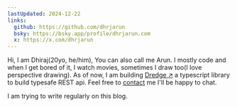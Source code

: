 ```yaml
---
lastUpdated: 2024-12-22
links:
  github: https://github.com/dhrjarun
  bsky: https://bsky.app/profile/dhrjarun.com
  x: https://x.com/dhrjarun
---
```


Hi, I am Dhiraj(20yo, he/him), You can also call me Arun. I mostly code and when I get bored of it, I watch movies, sometimes I draw too(I love perspective drawing). As of now, I am building [Dredge ↗](https://github.com/dhrjarun/dredge) a typescript library to build typesafe REST api. Feel free to [contact](contact) me I'll be happy to chat.

I am trying to write regularly on this blog. 
